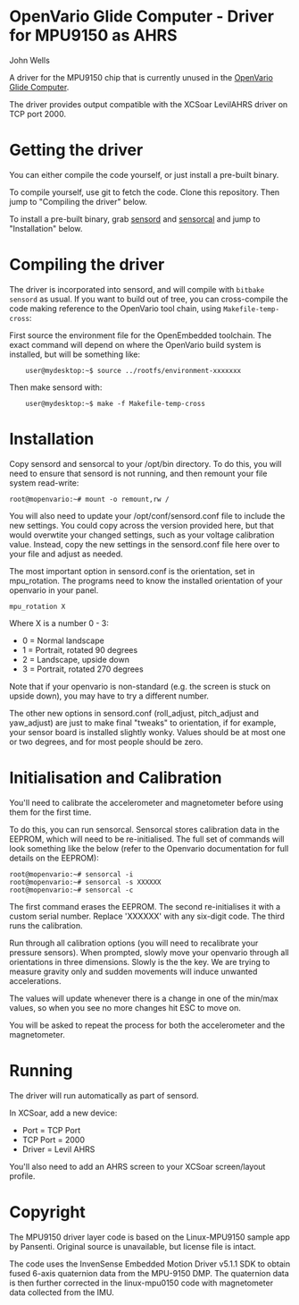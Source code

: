 # OpenVario Glide Computer - Driver for MPU9150 as AHRS
John Wells


A driver for the MPU9150 chip that is currently unused in the [OpenVario Glide Computer](http://www.openvario.org).

The driver provides output compatible with the XCSoar LevilAHRS driver on TCP port 2000.



# Getting the driver

You can either compile the code yourself, or just install a pre-built binary.

To compile yourself, use git to fetch the code. Clone this repository. Then jump to "Compiling the driver" below.

To install a pre-built binary, grab [sensord](http://glidist.com/temp/sensord) and [sensorcal](http://glidist.com/temp/sensorcal) and jump to "Installation" below.


# Compiling the driver

The driver is incorporated into sensord, and will compile with 
<code>bitbake sensord</code> as usual. If you want to build out of tree, 
you can cross-compile the code making reference to the 
OpenVario tool chain, using <code>Makefile-temp-cross</code>:

First source the environment file for the OpenEmbedded toolchain. 
The exact command will depend on where the OpenVario build system is installed, 
but will be something like:

        user@mydesktop:~$ source ../rootfs/environment-xxxxxxx

Then make sensord with:

        user@mydesktop:~$ make -f Makefile-temp-cross


# Installation

Copy sensord and sensorcal to your /opt/bin directory. To do this, you will need to 
ensure that sensord is not running, and then remount your file system read-write:

	root@mopenvario:~# mount -o remount,rw /
	
You will also need to update your /opt/conf/sensord.conf file to include 
the new settings. You could copy across the version provided here, but 
that would overwtite your changed settings, such as your voltage calibration value. 
Instead, copy the new  settings in the sensord.conf file here over to your file and adjust as needed.

The most important option in sensord.conf is the orientation, set in 
mpu_rotation. The programs need to know the installed orientation of 
your openvario in your panel. 

<code>mpu_rotation X</code>

Where X is a number 0 - 3:
* 0 = Normal landscape
* 1 = Portrait, rotated 90 degrees
* 2 = Landscape, upside down
* 3 = Portrait, rotated 270 degrees

Note that if your openvario is non-standard (e.g. the screen is stuck on upside down), 
you may have to try a different number.

The other new options in sensord.conf (roll_adjust, pitch_adjust and yaw_adjust) are just to make 
final "tweaks" to orientation, if for example, your sensor board is 
installed slightly wonky. Values should be at most one or two degrees, and for most people should be zero.



# Initialisation and Calibration

You'll need to calibrate the accelerometer and magnetometer before using them for the first time.

To do this, you can run sensorcal. Sensorcal stores calibration data in the EEPROM, 
which will need to be re-initialised. 
The full set of commands will look something like the below (refer to 
the Openvario documentation for full details on the EEPROM):

	root@mopenvario:~# sensorcal -i
	root@mopenvario:~# sensorcal -s XXXXXX
	root@mopenvario:~# sensorcal -c

The first command erases the EEPROM. The second re-initialises it with a custom serial number. Replace 'XXXXXX' with any six-digit code. The third runs the calibration.	

Run through all calibration options (you will need to recalibrate your 
pressure sensors). When prompted, slowly move your openvario through all
orientations in three dimensions. Slowly is the the key. 
We are trying to measure gravity only and sudden movements will 
induce unwanted accelerations.

The values will update whenever there is a change in one of the min/max
values, so when you see no more changes hit ESC to move on.

You will be asked to repeat the process for both the accelerometer and the magnetometer. 


# Running

The driver will run automatically as part of sensord.

In XCSoar, add a new device: 
* Port = TCP Port
* TCP Port = 2000
* Driver = Levil AHRS

You'll also need to add an AHRS screen to your XCSoar screen/layout profile.


# Copyright

The MPU9150 driver layer code is based on the Linux-MPU9150 sample app by Pansenti. 
Original source is unavailable, but license file is intact.

The code uses the InvenSense Embedded Motion Driver v5.1.1 SDK
to obtain fused 6-axis quaternion data from the MPU-9150 DMP. The quaternion
data is then further corrected in the linux-mpu0150 code with magnetometer 
data collected from the IMU.

